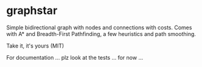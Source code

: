 # graphstar

Simple bidirectional graph with nodes and connections with costs.
Comes with A* and Breadth-First Pathfinding, a few heuristics and path smoothing.

Take it, it's yours (MIT)

For documentation ... plz look at the tests ... for now ...